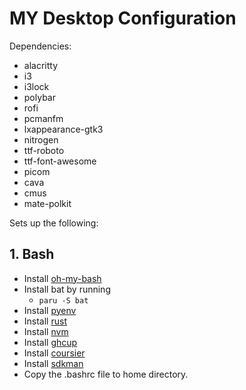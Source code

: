 # MY Desktop Configuration

Dependencies:
<!---
TODO: Verify dependencies somehow

These can directly be installed with paru.
Other things required for each of the applications
are listed in their setup section.
-->

- alacritty
- i3
- i3lock
- polybar
- rofi
- pcmanfm
- lxappearance-gtk3
- nitrogen
- ttf-roboto
- ttf-font-awesome
- picom
- cava
- cmus
- mate-polkit

Sets up the following:

## 1. Bash

- Install [oh-my-bash](https://github.com/ohmybash/oh-my-bash)
- Install bat by running
  - `paru -S bat`
- Install [pyenv](https://github.com/pyenv/pyenv)
- Install [rust](https://www.rust-lang.org/tools/install)
- Install [nvm](https://github.com/nvm-sh/nvm)
- Install [ghcup](https://www.haskell.org/ghcup/)
- Install [coursier](https://get-coursier.io/docs/cli-installation)
- Install [sdkman](https://sdkman.io/install)
- Copy the .bashrc file to home directory.

